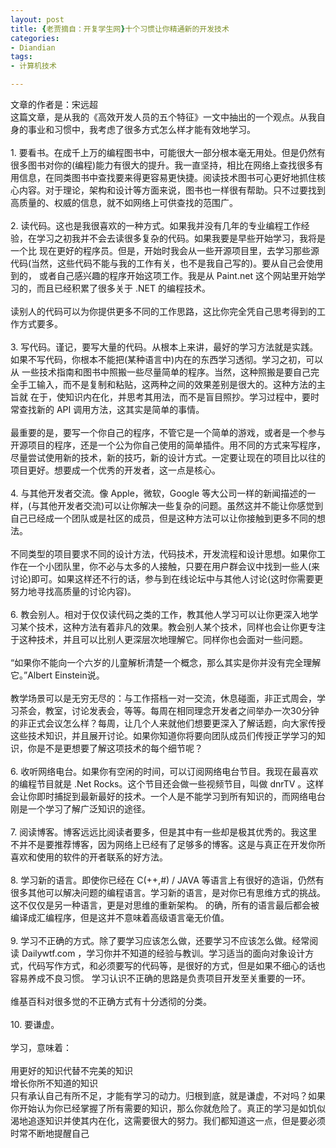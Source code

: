 ```yaml
---
layout: post
title: {老贾摘自：开复学生网}十个习惯让你精通新的开发技术
categories:
- Diandian
tags:
- 计算机技术

---
```

文章的作者是：宋远超
<br />这篇文章，是从我的《高效开发人员的五个特征》一文中抽出的一个观点。从我自身的事业和习惯中，我考虑了很多方式怎么样才能有效地学习。
<br />
<br />1. 要看书。在成千上万的编程图书中，可能很大一部分根本毫无用处。但是仍然有很多图书对你的(编程)能力有很大的提升。我一直坚持，相比在网络上查找很多有 用信息，在同类图书中查找要来得更容易更快捷。阅读技术图书可心更好地抓住核心内容。对于理论，架构和设计等方面来说，图书也一样很有帮助。只不过要找到 高质量的、权威的信息，就不如网络上可供查找的范围广。
<br />
<br />2. 读代码。这也是我很喜欢的一种方式。如果我并没有几年的专业编程工作经验，在学习之初我并不会去读很多复杂的代码。如果我要是早些开始学习，我将是一个比 现在更好的程序员。但是，开始时我会从一些开源项目里，去学习那些源代码(当然，这些代码不能与我的工作有关，也不是我自己写的)。要从自己会使用到的， 或者自己感兴趣的程序开始这项工作。我是从 Paint.net 这个网站里开始学习的，而且已经积累了很多关于 .NET 的编程技术。
<br />
<br />读别人的代码可以为你提供更多不同的工作思路，这比你完全凭自己思考得到的工作方式要多。
<br />
<br />3. 写代码。谨记，要写大量的代码。从根本上来讲，最好的学习方法就是实践。如果不写代码，你根本不能把(某种语言中)内在的东西学习透彻。学习之初，可以从 一些技术指南和图书中照搬一些尽量简单的程序。当然，这种照搬是要自己完全手工输入，而不是复制和粘贴，这两种之间的效果差别是很大的。这种方法的主旨就 在于，使知识内在化，并思考其用法，而不是盲目照抄。学习过程中，要时常查找新的 API 调用方法，这其实是简单的事情。
<br />
<br />最重要的是，要写一个你自己的程序，不管它是一个简单的游戏，或者是一个参与开源项目的程序，还是一个公为你自己使用的简单插件。用不同的方式来写程序， 尽量尝试使用新的技术，新的技巧，新的设计方式。一定要让现在的项目比以往的项目更好。想要成一个优秀的开发者，这一点是核心。
<br />
<br />4. 与其他开发者交流。像 Apple，微软，Google 等大公司一样的新闻描述的一样，(与其他开发者交流)可以让你解决一些复杂的问题。虽然这并不能让你感觉到自己已经成一个团队或是社区的成员，但是这种方法可以让你接触到更多不同的想法。
<br />
<br />不同类型的项目要求不同的设计方法，代码技术，开发流程和设计思想。如果你工作在一个小团队里，你不必与太多的人接触，只要在用户群会议中找到一些人(来讨论)即可。如果这样还不行的话，参与到在线论坛中与其他人讨论(这时你需要更努力地寻找高质量的讨论内容)。
<br />
<br />6. 教会别人。相对于仅仅读代码之类的工作，教其他人学习可以让你更深入地学习某个技术，这种方法有着非凡的效果。教会别人某个技术，同样也会让你更专注于这种技术，并且可以比别人更深层次地理解它。同样你也会面对一些问题。
<br />
<br />“如果你不能向一个六岁的儿童解析清楚一个概念，那么其实是你并没有完全理解它。”Albert Einstein说。
<br />
<br />教学场景可以是无穷无尽的：与工作搭档一对一交流，休息碰面，非正式周会，学习茶会，教室，讨论发表会，等等。每周在相同理念开发者之间举办一次30分钟 的非正式会议怎么样？每周，让几个人来就他们想要更深入了解话题，向大家传授这些技术知识，并且展开讨论。如果你知道你将要向团队成员们传授正学学习的知 识，你是不是更想要了解这项技术的每个细节呢？
<br />
<br />6. 收听网络电台。如果你有空闲的时间，可以订阅网络电台节目。我现在最喜欢的编程节目就是 .Net Rocks。这个节目还会做一些视频节目，叫做 dnrTV 。这样会让你即时捕捉到最新最好的技术。一个人是不能学习到所有知识的，而网络电台刚是一个学习了解广泛知识的途径。
<br />
<br />7. 阅读博客。博客远远比阅读者要多，但是其中有一些却是极其优秀的。我这里不并不是要推荐博客，因为网络上已经有了足够多的博客。这是与真正在开发你所喜欢和使用的软件的开者联系的好方法。
<br />
<br />8. 学习新的语言。即使你已经在 C(++,#) / JAVA 等语言上有很好的造诣，仍然有很多其他可以解决问题的编程语言。学习新的语言，是对你已有思维方式的挑战。这不仅仅是另一种语言，更是对思维的重新架构。 的确，所有的语言最后都会被编译成汇编程序，但是这并不意味着高级语言毫无价值。
<br />
<br />9. 学习不正确的方式。除了要学习应该怎么做，还要学习不应该怎么做。经常阅读 Dailywtf.com ，学习你并不知道的经验与教训。学习适当的面向对象设计方式，代码写作方式，和必须要写的代码等，是很好的方式，但是如果不细心的话也容易养成不良习惯。 学习认识不正确的思路是负责项目开发至关重要的一环。
<br />
<br />维基百科对很多觉的不正确方式有十分透彻的分类。
<br />
<br />10. 要谦虚。
<br />
<br />学习，意味着：
<br />
<br />用更好的知识代替不完美的知识
<br />增长你所不知道的知识
<br />只有承认自己有所不足，才能有学习的动力。归根到底，就是谦虚，不对吗？如果你开始认为你已经掌握了所有需要的知识，那么你就危险了。真正的学习是如饥似渴地追逐知识并使其内在化，这需要很大的努力。我们都知道这一点，但是要必须时常不断地提醒自己